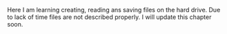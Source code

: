 Here I am learning creating, reading ans saving files on the hard drive.
Due to lack of time files are not described properly. I will update this chapter soon.